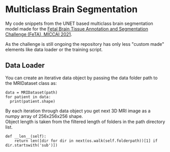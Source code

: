 # Multiclass Brain Segmentation
My code snippets from the UNET based multiclass brain segmentation model made for the <a href="https://feta-2021.grand-challenge.org/">Fetal Brain Tissue Annotation and Segmentation Challenge (FeTA), MICCAI 2021</a>.

As the challenge is still ongoing the repository has only less "custom made" elements like data loader or the training script.

## Data Loader
You can create an iterative data object by passing the data folder path to the MRIDataset class as:
``` 
data = MRIDataset(path)
for patient in data:
  print(patient.shape)
```
By each iteration through data object you get next 3D MRI image as a numpy array of 256x256x256 shape.  
Object length is taken from the filtered length of folders in the path directory list.  
```
def __len__(self):
    return len([dir for dir in next(os.walk(self.folderpath))[1] if dir.startswith('sub')])
```

